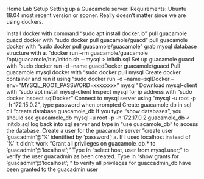 
Home Lab Setup Setting up a Guacamole server: Requirements: Ubuntu 18.04 most recent version or sooner. Really doesn’t matter since we are using dockers.

Install docker with command “sudo apt install docker.io”
pull guacamole guacd docker with “sudo docker pull guacamole/guacd”
pull guacamole docker with “sudo docker pull guacamole/guacamole”
grab mysql database structure with a. “docker run –rm guacamole/guacamole /opt/guacamole/bin/initdb.sh --mysql > initdb.sql
Set up guacamole guacd with “sudo docker run -d –name guacdDocker guacamole/guacd
Pull guacamole mysql docker with “sudo docker pull mysql
Create docker container and run it using “sudo docker run -d –name=sqlDocker –env=”MYSQL_ROOT_PASSWORD=xxxxxxxx” mysql”
Download mysql-client with “sudo apt install mysql-client
Inspect mysql for ip address with “sudo docker inspect sqlDocker”
Connect to mysql server using “mysql -u root -p -h 172.15.0.2”, type password when prompted
Create guacamole db in sql cli “create database guacamole_db
If you type “show databases”, you should see guacamole_db
mysql -u root -p -h 172.17.0.2 guacamole_db < initdb.sql
log back into sql server and type in “use guacamole_db” to access the database.
Create a user for the guacamole server “create user ‘guacadmin’@’%’ identified by ‘password’; a. If I used localhost instead of ‘%’ it didn’t work
“Grant all privileges on guacamole_db.* to ‘guacadmin’@’localhost’;”
Type in “select host, user from mysql.user;” to verify the user guacadmin as been created.
Type in “show grants for ‘guacadmin’@’localhost’; “ to verify all privileges for guaccadmin_db have been granted to the guacadmin user
